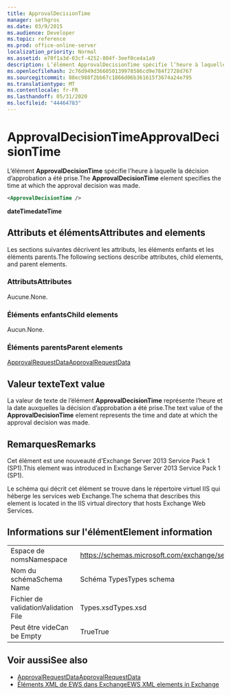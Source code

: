 ```yaml
---
title: ApprovalDecisionTime
manager: sethgros
ms.date: 03/9/2015
ms.audience: Developer
ms.topic: reference
ms.prod: office-online-server
localization_priority: Normal
ms.assetid: e70f1a3d-03cf-4252-804f-3eef0ce4a1a9
description: L’élément ApprovalDecisionTime spécifie l’heure à laquelle la décision d’approbation a été prise.
ms.openlocfilehash: 2c76d949d366050139978586cd9e784f2728d767
ms.sourcegitcommit: 88ec988f2bb67c1866d06b361615f3674a24e795
ms.translationtype: MT
ms.contentlocale: fr-FR
ms.lasthandoff: 05/31/2020
ms.locfileid: "44464783"
---
```

# <a name="approvaldecisiontime"></a><span data-ttu-id="83f46-103">ApprovalDecisionTime</span><span class="sxs-lookup"><span data-stu-id="83f46-103">ApprovalDecisionTime</span></span>

<span data-ttu-id="83f46-104">L’élément **ApprovalDecisionTime** spécifie l’heure à laquelle la décision d’approbation a été prise.</span><span class="sxs-lookup"><span data-stu-id="83f46-104">The **ApprovalDecisionTime** element specifies the time at which the approval decision was made.</span></span> 
  
```XML
<ApprovalDecisionTime />
```

 <span data-ttu-id="83f46-105">**dateTime**</span><span class="sxs-lookup"><span data-stu-id="83f46-105">**dateTime**</span></span>
## <a name="attributes-and-elements"></a><span data-ttu-id="83f46-106">Attributs et éléments</span><span class="sxs-lookup"><span data-stu-id="83f46-106">Attributes and elements</span></span>

<span data-ttu-id="83f46-107">Les sections suivantes décrivent les attributs, les éléments enfants et les éléments parents.</span><span class="sxs-lookup"><span data-stu-id="83f46-107">The following sections describe attributes, child elements, and parent elements.</span></span>
  
### <a name="attributes"></a><span data-ttu-id="83f46-108">Attributs</span><span class="sxs-lookup"><span data-stu-id="83f46-108">Attributes</span></span>

<span data-ttu-id="83f46-109">Aucune.</span><span class="sxs-lookup"><span data-stu-id="83f46-109">None.</span></span>
  
### <a name="child-elements"></a><span data-ttu-id="83f46-110">Éléments enfants</span><span class="sxs-lookup"><span data-stu-id="83f46-110">Child elements</span></span>

<span data-ttu-id="83f46-111">Aucun.</span><span class="sxs-lookup"><span data-stu-id="83f46-111">None.</span></span>
  
### <a name="parent-elements"></a><span data-ttu-id="83f46-112">Éléments parents</span><span class="sxs-lookup"><span data-stu-id="83f46-112">Parent elements</span></span>

[<span data-ttu-id="83f46-113">ApprovalRequestData</span><span class="sxs-lookup"><span data-stu-id="83f46-113">ApprovalRequestData</span></span>](approvalrequestdata.md)
  
## <a name="text-value"></a><span data-ttu-id="83f46-114">Valeur texte</span><span class="sxs-lookup"><span data-stu-id="83f46-114">Text value</span></span>

<span data-ttu-id="83f46-115">La valeur de texte de l’élément **ApprovalDecisionTime** représente l’heure et la date auxquelles la décision d’approbation a été prise.</span><span class="sxs-lookup"><span data-stu-id="83f46-115">The text value of the **ApprovalDecisionTime** element represents the time and date at which the approval decision was made.</span></span> 
  
## <a name="remarks"></a><span data-ttu-id="83f46-116">Remarques</span><span class="sxs-lookup"><span data-stu-id="83f46-116">Remarks</span></span>

<span data-ttu-id="83f46-117">Cet élément est une nouveauté d'Exchange Server 2013 Service Pack 1 (SP1).</span><span class="sxs-lookup"><span data-stu-id="83f46-117">This element was introduced in Exchange Server 2013 Service Pack 1 (SP1).</span></span>
  
<span data-ttu-id="83f46-118">Le schéma qui décrit cet élément se trouve dans le répertoire virtuel IIS qui héberge les services web Exchange.</span><span class="sxs-lookup"><span data-stu-id="83f46-118">The schema that describes this element is located in the IIS virtual directory that hosts Exchange Web Services.</span></span>
  
## <a name="element-information"></a><span data-ttu-id="83f46-119">Informations sur l'élément</span><span class="sxs-lookup"><span data-stu-id="83f46-119">Element information</span></span>

|||
|:-----|:-----|
|<span data-ttu-id="83f46-120">Espace de noms</span><span class="sxs-lookup"><span data-stu-id="83f46-120">Namespace</span></span>  <br/> |https://schemas.microsoft.com/exchange/services/2006/types  <br/> |
|<span data-ttu-id="83f46-121">Nom du schéma</span><span class="sxs-lookup"><span data-stu-id="83f46-121">Schema Name</span></span>  <br/> |<span data-ttu-id="83f46-122">Schéma Types</span><span class="sxs-lookup"><span data-stu-id="83f46-122">Types schema</span></span>  <br/> |
|<span data-ttu-id="83f46-123">Fichier de validation</span><span class="sxs-lookup"><span data-stu-id="83f46-123">Validation File</span></span>  <br/> |<span data-ttu-id="83f46-124">Types.xsd</span><span class="sxs-lookup"><span data-stu-id="83f46-124">Types.xsd</span></span>  <br/> |
|<span data-ttu-id="83f46-125">Peut être vide</span><span class="sxs-lookup"><span data-stu-id="83f46-125">Can be Empty</span></span>  <br/> |<span data-ttu-id="83f46-126">True</span><span class="sxs-lookup"><span data-stu-id="83f46-126">True</span></span>  <br/> |
   
## <a name="see-also"></a><span data-ttu-id="83f46-127">Voir aussi</span><span class="sxs-lookup"><span data-stu-id="83f46-127">See also</span></span>

- [<span data-ttu-id="83f46-128">ApprovalRequestData</span><span class="sxs-lookup"><span data-stu-id="83f46-128">ApprovalRequestData</span></span>](approvalrequestdata.md)
- [<span data-ttu-id="83f46-129">Éléments XML de EWS dans Exchange</span><span class="sxs-lookup"><span data-stu-id="83f46-129">EWS XML elements in Exchange</span></span>](ews-xml-elements-in-exchange.md)


